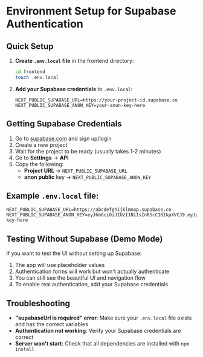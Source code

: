 # Environment Setup for Supabase Authentication

## Quick Setup

1. **Create `.env.local` file** in the frontend directory:
   ```bash
   cd frontend
   touch .env.local
   ```

2. **Add your Supabase credentials** to `.env.local`:
   ```
   NEXT_PUBLIC_SUPABASE_URL=https://your-project-id.supabase.co
   NEXT_PUBLIC_SUPABASE_ANON_KEY=your-anon-key-here
   ```

## Getting Supabase Credentials

1. Go to [supabase.com](https://supabase.com) and sign up/login
2. Create a new project
3. Wait for the project to be ready (usually takes 1-2 minutes)
4. Go to **Settings** → **API**
5. Copy the following:
   - **Project URL** → `NEXT_PUBLIC_SUPABASE_URL`
   - **anon public** key → `NEXT_PUBLIC_SUPABASE_ANON_KEY`

## Example `.env.local` file:
```
NEXT_PUBLIC_SUPABASE_URL=https://abcdefghijklmnop.supabase.co
NEXT_PUBLIC_SUPABASE_ANON_KEY=eyJhbGciOiJIUzI1NiIsInR5cCI6IkpXVCJ9.eyJpc3MiOiJzdXBhYmFzZSIsInJlZiI6ImFiY2RlZmdoaWprbG1ub3AiLCJyb2xlIjoiYW5vbiIsImlhdCI6MTY5ODc2ODAwMCwiZXhwIjoyMDE0MzQ0MDAwfQ.example-key-here
```

## Testing Without Supabase (Demo Mode)

If you want to test the UI without setting up Supabase:

1. The app will use placeholder values
2. Authentication forms will work but won't actually authenticate
3. You can still see the beautiful UI and navigation flow
4. To enable real authentication, add your Supabase credentials

## Troubleshooting

- **"supabaseUrl is required" error**: Make sure your `.env.local` file exists and has the correct variables
- **Authentication not working**: Verify your Supabase credentials are correct
- **Server won't start**: Check that all dependencies are installed with `npm install`
